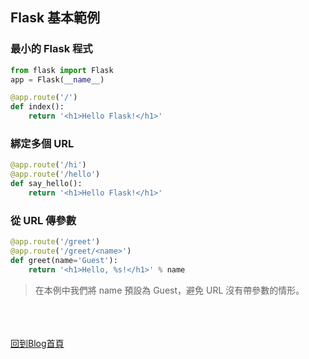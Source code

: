 ## Flask 基本範例

### 最小的 Flask 程式
```python
from flask import Flask
app = Flask(__name__)

@app.route('/')
def index():
	return '<h1>Hello Flask!</h1>'
```

### 綁定多個 URL
```python
@app.route('/hi')
@app.route('/hello')
def say_hello():
	return '<h1>Hello Flask!</h1>'
```

### 從 URL 傳參數
```python
@app.route('/greet')
@app.route('/greet/<name>')
def greet(name='Guest'):
	return '<h1>Hello, %s!</h1>' % name
```
> 在本例中我們將 name 預設為 Guest，避免 URL 沒有帶參數的情形。



<br/><br/><br/>
[回到Blog首頁](../index.md)
<br/>
